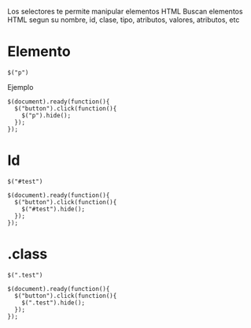 Los selectores te permite manipular elementos HTML 
Buscan elementos HTML segun su nombre, id, clase, tipo, atributos, valores, atributos, etc

# Elemento

```
$("p")
```

Ejemplo
```
$(document).ready(function(){  
  $("button").click(function(){  
    $("p").hide();  
  });  
});
```

# Id

```
$("#test")
```

```
$(document).ready(function(){  
  $("button").click(function(){  
    $("#test").hide();  
  });  
});
```

# .class
```
$(".test")
```

```
$(document).ready(function(){  
  $("button").click(function(){  
    $(".test").hide();  
  });  
});
```